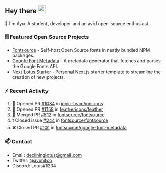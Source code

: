 ## Hey there <img src="https://media.giphy.com/media/hvRJCLFzcasrR4ia7z/giphy.gif" width="25" height="25">

📝 I'm Ayu. A student, developer and an avid open-source enthusiast.

### 🗄 Featured Open Source Projects

- [Fontsource](https://github.com/fontsource/fontsource) - Self-host Open Source fonts in neatly bundled NPM packages.
- [Google Font Metadata](https://github.com/fontsource/google-font-metadata) - A metadata generator that fetches and parses the Google Fonts API.
- [Next Lotus Starter](https://github.com/DecliningLotus/next-lotus-starter) - Personal Next.js starter template to streamline the creation of new projects.

### ⚡ Recent Activity

<!--START_SECTION:activity-->

1. 💪 Opened PR [#1084](https://github.com/ionic-team/ionicons/pull/1084) in [ionic-team/ionicons](https://github.com/ionic-team/ionicons)
2. 💪 Opened PR [#1158](https://github.com/feathericons/feather/pull/1158) in [feathericons/feather](https://github.com/feathericons/feather)
3. 🎉 Merged PR [#512](https://github.com/fontsource/fontsource/pull/512) in [fontsource/fontsource](https://github.com/fontsource/fontsource)
4. ❗️ Closed issue [#244](https://github.com/fontsource/fontsource/issues/244) in [fontsource/fontsource](https://github.com/fontsource/fontsource)
5. ❌ Closed PR [#101](https://github.com/fontsource/google-font-metadata/pull/101) in [fontsource/google-font-metadata](https://github.com/fontsource/google-font-metadata)
<!--END_SECTION:activity-->

### 📫 Contact

- Email: declininglotus@gmail.com
- Twitter: [@ayuhitoo](https://twitter.com/ayuhitoo)
- Discord: Lotus#1234
